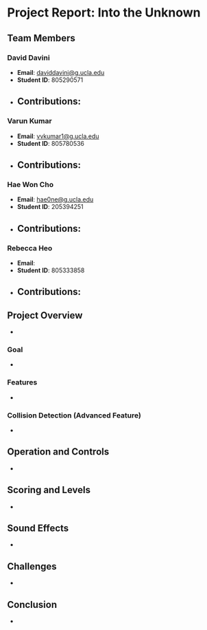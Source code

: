 # Project Report: Into the Unknown

## Team Members

### David Davini
- **Email**: daviddavini@g.ucla.edu
- **Student ID**: 805290571
- **Contributions**: 
  -

### Varun Kumar
- **Email**: vvkumar1@g.ucla.edu
- **Student ID**: 805780536
- **Contributions**:
  - 

### Hae Won Cho
- **Email**: hae0ne@g.ucla.edu
- **Student ID**: 205394251
- **Contributions**:
  - 

### Rebecca Heo
- **Email**: 
- **Student ID**: 805333858
- **Contributions**:
  - 

## Project Overview
-

### Goal
-

### Features
-

### Collision Detection (Advanced Feature)
-

## Operation and Controls
-

## Scoring and Levels
-

## Sound Effects
-

## Challenges
-

## Conclusion
-
